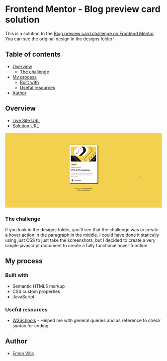 # Frontend Mentor - Blog preview card solution

This is a solution to the [Blog preview card challenge on Frontend Mentor](https://www.frontendmentor.io/challenges/blog-preview-card-ckPaj01IcS). You can see the original design in the designs folder!

## Table of contents

- [Overview](#overview)
  - [The challenge](#the-challenge)
- [My process](#my-process)
  - [Built with](#built-with)
  - [Useful resources](#useful-resources)
- [Author](#author)

## Overview

- [Live Site URL](https://enniovilla.github.io/blog-preview-card/)
- [Solution URL](https://www.frontendmentor.io/solutions/blog-preview-card-pTknbmgu2I)

![MyProject](./documentation/gif.gif)

### The challenge

If you look in the designs folder, you'll see that the challenge was to create a hover action in the paragraph in the middle. I could have done it statically using just CSS to just take the screenshots, but I decided to create a very simple javascript document to create a fully functional hover function.

## My process

### Built with

- Semantic HTML5 markup
- CSS custom properties
- JavaScript

### Useful resources

- [W3Schools](https://www.w3schools.com/) - Helped me with general queries and as reference to check syntax for coding.

## Author

- [Ennio Villa](https://github.com/enniovilla)
